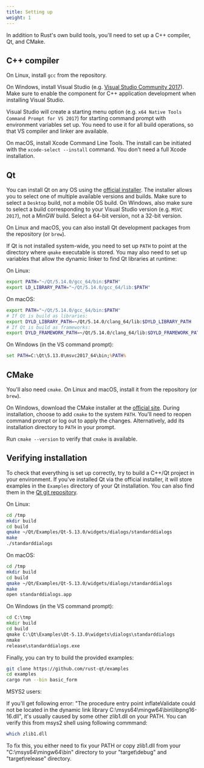 ```yaml
---
title: Setting up
weight: 1
---
```

In addition to Rust's own build tools, you'll need to set up a C++ compiler, Qt, and CMake.

## C++ compiler

On Linux, install `gcc` from the repository.

On Windows, install Visual Studio (e.g. [Visual Studio Community 2017](https://www.visualstudio.com/thank-you-downloading-visual-studio/?sku=Community&rel=15)). Make sure to enable the component for C++ application development when installing Visual Studio. 

Visual Studio will create a starting menu option (e.g. `x64 Native Tools Command Prompt for VS 2017`) for starting command prompt with environment variables set up. You need to use it for all build operations, so that VS compiler and linker are available. 

On macOS, install Xcode Command Line Tools. The install can be initiated with the `xcode-select --install` command. You don't need a full Xcode installation.

## Qt

You can install Qt on any OS using the [official installer](https://www.qt.io/download). The installer allows you to select one of multiple available versions and builds. Make sure to select a `Desktop` build, not a mobile OS build. On Windows, also make sure to select a build corresponding to your Visual Studio version (e.g. `MSVC 2017`), not a MinGW build. Select a 64-bit version, not a 32-bit version.

On Linux and macOS, you can also install Qt development packages from the repository (or `brew`).

If Qt is not installed system-wide, you need to set up `PATH` to point at the directory where `qmake` executable is stored. You may also need to set up variables that allow the dynamic linker to find Qt libraries at runtime:

On Linux:
```bash
export PATH="~/Qt/5.14.0/gcc_64/bin:$PATH"
export LD_LIBRARY_PATH="~/Qt/5.14.0/gcc_64/lib:$PATH"
```

On macOS:

```bash
export PATH="~/Qt/5.14.0/gcc_64/bin:$PATH"
# If Qt is build as libraries:
export DYLD_LIBRARY_PATH=~/Qt/5.14.0/clang_64/lib:$DYLD_LIBRARY_PATH
# If Qt is build as frameworks:
export DYLD_FRAMEWORK_PATH=~/Qt/5.14.0/clang_64/lib:$DYLD_FRAMEWORK_PATH
```

On Windows (in the VS command prompt):
```bat
set PATH=C:\Qt\5.13.0\msvc2017_64\bin;%PATH%
```

## CMake

You'll also need `cmake`. On Linux and macOS, install it from the repository (or `brew`). 

On Windows, download the CMake installer at the [official site](https://cmake.org). During installation, choose to add `cmake` to the system `PATH`. You'll need to reopen command prompt or log out to apply the changes. Alternatively, add its installation directory to `PATH` in your prompt. 

Run `cmake --version` to verify that `cmake` is available.

## Verifying installation

To check that everything is set up correctly, try to build a C++/Qt project in your environment. If you've installed Qt via the official installer, it will store examples in the `Examples` directory of your Qt installation. You can also find them in the [Qt git repository](https://code.qt.io/cgit/qt/qtbase.git/tree/examples).

On Linux:
```bash
cd /tmp
mkdir build
cd build
qmake ~/Qt/Examples/Qt-5.13.0/widgets/dialogs/standarddialogs
make
./standarddialogs
```

On macOS:
```bash
cd /tmp
mkdir build
cd build
qmake ~/Qt/Examples/Qt-5.13.0/widgets/dialogs/standarddialogs
make
open standarddialogs.app
```

On Windows (in the VS command prompt):
```bat
cd C:\tmp
mkdir build
cd build
qmake C:\Qt\Examples\Qt-5.13.0\widgets\dialogs\standarddialogs
nmake
release\standarddialogs.exe
```

Finally, you can try to build the provided examples:
```bash
git clone https://github.com/rust-qt/examples
cd examples
cargo run --bin basic_form
```
MSYS2 users:

If you'll get following error: "The procedure entry point inflateValidate could not be located in the dynamic link library C:\msys64\mingw64\bin\libpng16-16.dll", it's usually caused by some other zlib1.dll on your PATH.
You can verify this from msys2 shell using following commmand:
```bash
which zlib1.dll
```
To fix this, you either need to fix your PATH or copy zlib1.dll from your "C:\msys64\mingw64\bin" directory to your "target\debug" and "target\release" directory.
